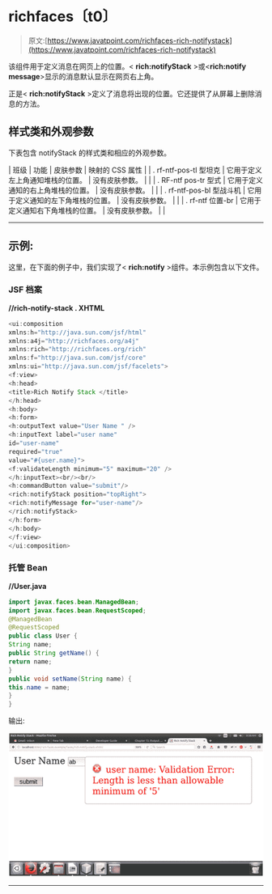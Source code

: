 # richfaces〔t0〕

> 原文:[https://www.javatpoint.com/richfaces-rich-notifystack](https://www.javatpoint.com/richfaces-rich-notifystack)

该组件用于定义消息在网页上的位置。< **rich:notifyStack** >或<**rich:notify message**>显示的消息默认显示在网页右上角。

正是< **rich:notifyStack** >定义了消息将出现的位置。它还提供了从屏幕上删除消息的方法。

## 样式类和外观参数

下表包含 notifyStack 的样式类和相应的外观参数。

| 班级 | 功能 | 皮肤参数 | 映射的 CSS 属性 |
| . rf-ntf-pos-tl 型坦克 | 它用于定义左上角通知堆栈的位置。 | 没有皮肤参数。 |  |
| . RF-ntf pos-tr 型式 | 它用于定义通知的右上角堆栈的位置。 | 没有皮肤参数。 |  |
| . rf-ntf-pos-bl 型战斗机 | 它用于定义通知的左下角堆栈的位置。 | 没有皮肤参数。 |  |
| . rf-ntf 位置-br | 它用于定义通知右下角堆栈的位置。 | 没有皮肤参数。 |  |

* * *

## 示例:

这里，在下面的例子中，我们实现了< **rich:notify** >组件。本示例包含以下文件。

### JSF 档案

**//rich-notify-stack . XHTML**

```java
<ui:composition 
xmlns:h="http://java.sun.com/jsf/html"
xmlns:a4j="http://richfaces.org/a4j"
xmlns:rich="http://richfaces.org/rich"
xmlns:f="http://java.sun.com/jsf/core"
xmlns:ui="http://java.sun.com/jsf/facelets">
<f:view>
<h:head>
<title>Rich Notify Stack </title>
</h:head>
<h:body>
<h:form>
<h:outputText value="User Name " />
<h:inputText label="user name"
id="user-name"
required="true"
value="#{user.name}">
<f:validateLength minimum="5" maximum="20" />
</h:inputText><br/><br/>
<h:commandButton value="submit"/>
<rich:notifyStack position="topRight">
<rich:notifyMessage for="user-name"/>
</rich:notifyStack>
</h:form>
</h:body>
</f:view>
</ui:composition>

```

### 托管 Bean

**//User.java**

```java
import javax.faces.bean.ManagedBean;
import javax.faces.bean.RequestScoped;
@ManagedBean
@RequestScoped
public class User {
String name;
public String getName() {
return name;
}
public void setName(String name) {
this.name = name;
}
}

```

输出:

![RichFaces Notifystack 1](img/2ce4a44b3bdb5fa5f838dcca67604da9.png)

* * *